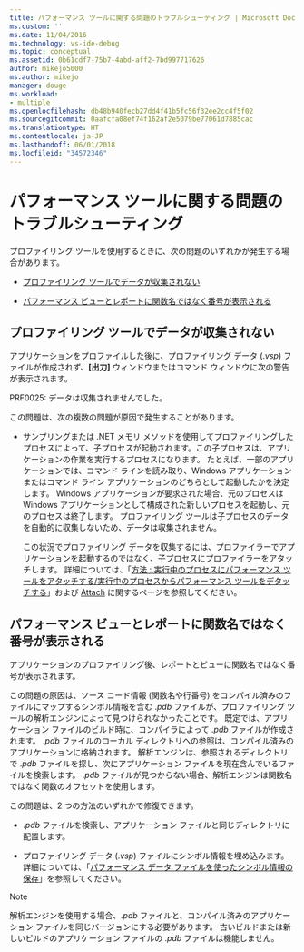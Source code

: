 ```yaml
---
title: パフォーマンス ツールに関する問題のトラブルシューティング | Microsoft Docs
ms.custom: ''
ms.date: 11/04/2016
ms.technology: vs-ide-debug
ms.topic: conceptual
ms.assetid: 0b61cdf7-75b7-4abd-aff2-7bd997717626
author: mikejo5000
ms.author: mikejo
manager: douge
ms.workload:
- multiple
ms.openlocfilehash: db48b940fecb27dd4f41b5fc56f32ee2cc4f5f02
ms.sourcegitcommit: 0aafcfa08ef74f162af2e5079be77061d7885cac
ms.translationtype: HT
ms.contentlocale: ja-JP
ms.lasthandoff: 06/01/2018
ms.locfileid: "34572346"
---
```

# <a name="troubleshoot-performance-tools-issues"></a>パフォーマンス ツールに関する問題のトラブルシューティング
プロファイリング ツールを使用するときに、次の問題のいずれかが発生する場合があります。  
  
-   [プロファイリング ツールでデータが収集されない](#NoDataCollected)  
  
-   [パフォーマンス ビューとレポートに関数名ではなく番号が表示される](#NoSymbols)  
  
## <a name="no-data-is-collected-by-the-profiling-tools"></a>プロファイリング ツールでデータが収集されない  
 アプリケーションをプロファイルした後に、プロファイリング データ (.*vsp*) ファイルが作成されず、**[出力]** ウィンドウまたはコマンド ウィンドウに次の警告が表示されます。  
  
 PRF0025: データは収集されませんでした。  
  
 この問題は、次の複数の問題が原因で発生することがあります。  
  
-   サンプリングまたは .NET メモリ メソッドを使用してプロファイリングしたプロセスによって、子プロセスが起動されます。この子プロセスは、アプリケーションの作業を実行するプロセスになります。 たとえば、一部のアプリケーションでは、コマンド ラインを読み取り、Windows アプリケーションまたはコマンド ライン アプリケーションのどちらとして起動したかを決定します。 Windows アプリケーションが要求された場合、元のプロセスは Windows アプリケーションとして構成された新しいプロセスを起動し、元のプロセスは終了します。 プロファイリング ツールは子プロセスのデータを自動的に収集しないため、データは収集されません。  
  
     この状況でプロファイリング データを収集するには、プロファイラーでアプリケーションを起動するのではなく、子プロセスにプロファイラーをアタッチします。 詳細については、「[方法 : 実行中のプロセスにパフォーマンス ツールをアタッチする/実行中のプロセスからパフォーマンス ツールをデタッチする](../profiling/how-to-attach-and-detach-performance-tools-to-running-processes.md)」および [Attach](../profiling/attach.md) に関するページを参照してください。  
  
## <a name="performance-views-and-reports-display-numbers-for-function-names"></a>パフォーマンス ビューとレポートに関数名ではなく番号が表示される  
 アプリケーションのプロファイリング後、レポートとビューに関数名ではなく番号が表示されます。  
  
 この問題の原因は、ソース コード情報 (関数名や行番号) をコンパイル済みのファイルにマップするシンボル情報を含む .*pdb* ファイルが、プロファイリング ツールの解析エンジンによって見つけられなかったことです。 既定では、アプリケーション ファイルのビルド時に、コンパイラによって .*pdb* ファイルが作成されます。 .*pdb* ファイルのローカル ディレクトリへの参照は、コンパイル済みのアプリケーションに格納されます。 解析エンジンは、参照されるディレクトリで .*pdb* ファイルを探し、次にアプリケーション ファイルを現在含んでいるファイルを検索します。 .*pdb* ファイルが見つからない場合、解析エンジンは関数名ではなく関数のオフセットを使用します。  
  
 この問題は、2 つの方法のいずれかで修復できます。  
  
-   .*pdb* ファイルを検索し、アプリケーション ファイルと同じディレクトリに配置します。  
  
-   プロファイリング データ (.*vsp*) ファイルにシンボル情報を埋め込みます。 詳細については、「[パフォーマンス データ ファイルを使ったシンボル情報の保存](../profiling/saving-symbol-information-with-performance-data-files.md)」を参照してください。  
  
> [!NOTE]
>  解析エンジンを使用する場合、.*pdb* ファイルと、コンパイル済みのアプリケーション ファイルを同じバージョンにする必要があります。 古いビルドまたは新しいビルドのアプリケーション ファイルの .*pdb* ファイルは機能しません。